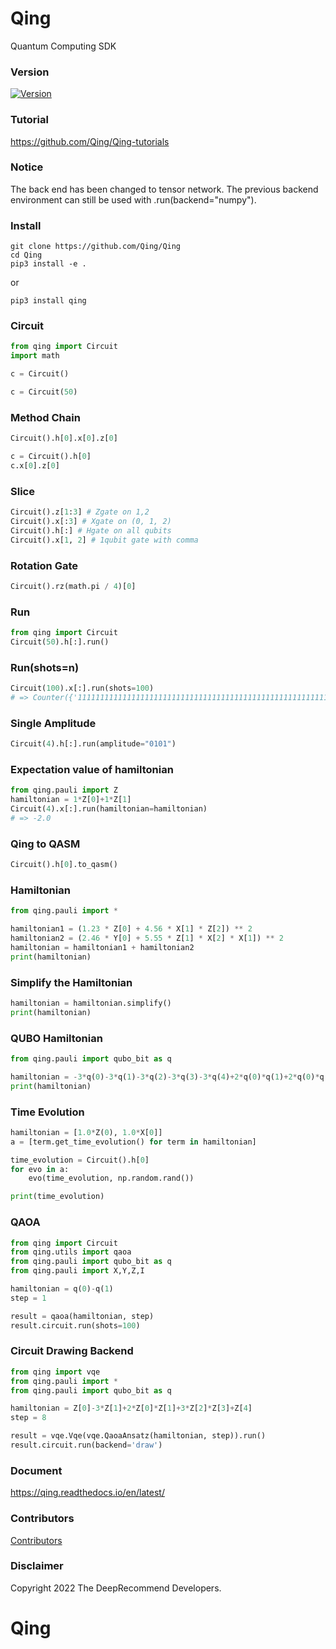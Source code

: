 # Qing

Quantum Computing SDK

### Version

[![Version](https://badge.fury.io/py/qing.svg)](https://badge.fury.io/py/qing)

### Tutorial

https://github.com/Qing/Qing-tutorials

### Notice

The back end has been changed to tensor network. The previous backend environment can still be used with .run(backend="numpy").

### Install

```
git clone https://github.com/Qing/Qing
cd Qing
pip3 install -e .
```

or

```
pip3 install qing
```

### Circuit

```python
from qing import Circuit
import math

c = Circuit()

c = Circuit(50)
```

### Method Chain

```python
Circuit().h[0].x[0].z[0]

c = Circuit().h[0]
c.x[0].z[0]
```

### Slice

```python
Circuit().z[1:3] # Zgate on 1,2
Circuit().x[:3] # Xgate on (0, 1, 2)
Circuit().h[:] # Hgate on all qubits
Circuit().x[1, 2] # 1qubit gate with comma
```

### Rotation Gate

```python
Circuit().rz(math.pi / 4)[0]
```

### Run

```python
from qing import Circuit
Circuit(50).h[:].run()
```

### Run(shots=n)

```python
Circuit(100).x[:].run(shots=100)
# => Counter({'1111111111111111111111111111111111111111111111111111111111111111111111111111111111111111111111111111': 100})
```

### Single Amplitude

```python
Circuit(4).h[:].run(amplitude="0101")
```

### Expectation value of hamiltonian

```python
from qing.pauli import Z
hamiltonian = 1*Z[0]+1*Z[1]
Circuit(4).x[:].run(hamiltonian=hamiltonian)
# => -2.0
```

### Qing to QASM

```python
Circuit().h[0].to_qasm()
```

### Hamiltonian

```python
from qing.pauli import *

hamiltonian1 = (1.23 * Z[0] + 4.56 * X[1] * Z[2]) ** 2
hamiltonian2 = (2.46 * Y[0] + 5.55 * Z[1] * X[2] * X[1]) ** 2
hamiltonian = hamiltonian1 + hamiltonian2
print(hamiltonian)
```

### Simplify the Hamiltonian

```python
hamiltonian = hamiltonian.simplify()
print(hamiltonian)
```

### QUBO Hamiltonian

```python
from qing.pauli import qubo_bit as q

hamiltonian = -3*q(0)-3*q(1)-3*q(2)-3*q(3)-3*q(4)+2*q(0)*q(1)+2*q(0)*q(2)+2*q(0)*q(3)+2*q(0)*q(4)
print(hamiltonian)
```

### Time Evolution

```python
hamiltonian = [1.0*Z(0), 1.0*X[0]]
a = [term.get_time_evolution() for term in hamiltonian]

time_evolution = Circuit().h[0]
for evo in a:
    evo(time_evolution, np.random.rand())

print(time_evolution)
```

### QAOA

```python
from qing import Circuit
from qing.utils import qaoa
from qing.pauli import qubo_bit as q
from qing.pauli import X,Y,Z,I

hamiltonian = q(0)-q(1)
step = 1

result = qaoa(hamiltonian, step)
result.circuit.run(shots=100)
```

### Circuit Drawing Backend

```python
from qing import vqe
from qing.pauli import *
from qing.pauli import qubo_bit as q

hamiltonian = Z[0]-3*Z[1]+2*Z[0]*Z[1]+3*Z[2]*Z[3]+Z[4]
step = 8

result = vqe.Vqe(vqe.QaoaAnsatz(hamiltonian, step)).run()
result.circuit.run(backend='draw')
```

### Document

https://qing.readthedocs.io/en/latest/

### Contributors

[Contributors](https://github.com/Qing/Qing/graphs/contributors)

### Disclaimer

Copyright 2022 The DeepRecommend Developers.

# Qing
